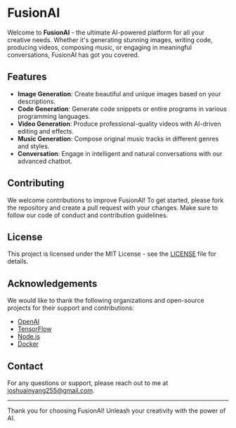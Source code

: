 # FusionAI

Welcome to **FusionAI** - the ultimate AI-powered platform for all your creative needs. Whether it's generating stunning images, writing code, producing videos, composing music, or engaging in meaningful conversations, FusionAI has got you covered.

## Features

- **Image Generation**: Create beautiful and unique images based on your descriptions.
- **Code Generation**: Generate code snippets or entire programs in various programming languages.
- **Video Generation**: Produce professional-quality videos with AI-driven editing and effects.
- **Music Generation**: Compose original music tracks in different genres and styles.
- **Conversation**: Engage in intelligent and natural conversations with our advanced chatbot.
<!--

## Getting Started

### Prerequisites

- Node.js
- Python 3.8+
- Docker (optional, for containerized deployment)

### Installation

1. Clone the repository:

   ```bash
   git clone https://github.com/yourusername/creatigenie.git
   cd creatigenie
   ```

2. Install the necessary dependencies:

   ```bash
   npm install
   pip install -r requirements.txt
   ```

3. Set up environment variables:

   Create a `.env` file in the root directory and add your API keys and configuration settings:

   ```env
   IMAGE_GEN_API_KEY=your_image_generation_api_key
   CODE_GEN_API_KEY=your_code_generation_api_key
   VIDEO_GEN_API_KEY=your_video_generation_api_key
   MUSIC_GEN_API_KEY=your_music_generation_api_key
   CHATBOT_API_KEY=your_chatbot_api_key
   ```

### Running the Application

1. Start the server:

   ```bash
   npm start
   ```

2. Open your browser and navigate to `http://localhost:3000` to access the application. -->

## Contributing

We welcome contributions to improve FusionAI! To get started, please fork the repository and create a pull request with your changes. Make sure to follow our code of conduct and contribution guidelines.

## License

This project is licensed under the MIT License - see the [LICENSE](LICENSE) file for details.

## Acknowledgements

We would like to thank the following organizations and open-source projects for their support and contributions:

- [OpenAI](https://www.openai.com)
- [TensorFlow](https://www.tensorflow.org)
- [Node.js](https://nodejs.org)
- [Docker](https://www.docker.com)

## Contact

For any questions or support, please reach out to me at joshuainyang255@gmail.com.

---

Thank you for choosing FusionAI! Unleash your creativity with the power of AI.
